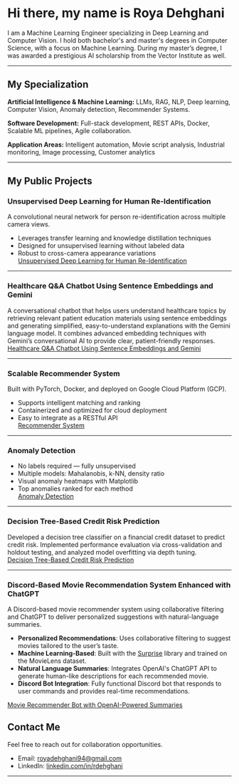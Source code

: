 # Hi there, my name is Roya Dehghani

I am a Machine Learning Engineer specializing in Deep Learning and Computer Vision. I hold both bachelor's and master's degrees in Computer Science, with a focus on Machine Learning. During my master’s degree, I was awarded a prestigious AI scholarship from the Vector Institute as well.

---

## My Specialization

**Artificial Intelligence & Machine Learning:** LLMs, RAG, NLP, Deep learning, Computer Vision, Anomaly detection, Recommender Systems. 

**Software Development:** Full-stack development, REST APIs, Docker, Scalable ML pipelines, Agile collaboration.  

**Application Areas:** Intelligent automation, Movie script analysis, Industrial monitoring, Image processing, Customer analytics


---

## My Public Projects


### Unsupervised Deep Learning for Human Re-Identification

A convolutional neural network for person re-identification across multiple camera views.  
- Leverages transfer learning and knowledge distillation techniques  
- Designed for unsupervised learning without labeled data  
- Robust to cross-camera appearance variations  
[Unsupervised Deep Learning for Human Re-Identification](https://github.com/royadeh/Unsupervised-Deep-Learning-Human-Re_Identification)

---

### Healthcare Q&A Chatbot Using Sentence Embeddings and Gemini

A conversational chatbot that helps users understand healthcare topics by retrieving relevant patient education materials using sentence embeddings and generating simplified, easy-to-understand explanations with the Gemini language model. It combines advanced embedding techniques with Gemini’s conversational AI to provide clear, patient-friendly responses.
[Healthcare Q&A Chatbot Using Sentence Embeddings and Gemini]()

---

### Scalable Recommender System

Built with PyTorch, Docker, and deployed on Google Cloud Platform (GCP).  
- Supports intelligent matching and ranking  
- Containerized and optimized for cloud deployment  
- Easy to integrate as a RESTful API  
[Recommender System](https://github.com/royadeh/API-GCP-RecomSystem)

---

### Anomaly Detection 

- No labels required — fully unsupervised  
- Multiple models: Mahalanobis, k-NN, density ratio  
- Visual anomaly heatmaps with Matplotlib  
- Top anomalies ranked for each method  
 [Anomaly Detection](https://github.com/royadeh/Data-Science/blob/main/AnamolyDetection.ipynb)

---

### Decision Tree-Based Credit Risk Prediction

Developed a decision tree classifier on a financial credit dataset to predict credit risk. Implemented performance evaluation via cross-validation and holdout testing, and analyzed model overfitting via depth tuning.  
[Decision Tree-Based Credit Risk Prediction](https://github.com/royadeh/Data-Science/blob/main/Decision%20Tree-Based%20Credit%20Risk%20Prediction.ipynb)

---

### Discord-Based Movie Recommendation System Enhanced with ChatGPT

A Discord-based movie recommender system using collaborative filtering and ChatGPT to deliver personalized suggestions with natural-language summaries.

- **Personalized Recommendations**: Uses collaborative filtering to suggest movies tailored to the user’s taste.
- **Machine Learning-Based**: Built with the [Surprise](http://surpriselib.com/) library and trained on the MovieLens dataset.
- **Natural Language Summaries**: Integrates OpenAI's ChatGPT API to generate human-like descriptions for each recommended movie.
- **Discord Bot Integration**: Fully functional Discord bot that responds to user commands and provides real-time recommendations.

[Movie Recommender Bot with OpenAI-Powered Summaries](https://github.com/royadeh/Smart-Movie-Recommender-System-with-Natural-Language-Descriptions)
## Contact Me

Feel free to reach out for collaboration opportunities.   
- Email: royadehghani94@gmail.com  
- LinkedIn: [linkedin.com/in/rdehghani](https://linkedin.com/in/rdehghani)



---
